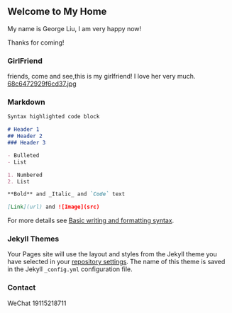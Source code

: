 ## Welcome to My Home

My name is George Liu, I am very happy now!

Thanks for coming!

### GirlFriend
friends, come and see,this is my girlfriend! I love her very much.
[68c6472929f6cd37.jpg](https://github.com/ShiYuLiu1103/ShiYuLiu1103.github.io/blob/main/img/68c6472929f6cd37.jpg)


### Markdown

```markdown
Syntax highlighted code block

# Header 1
## Header 2
### Header 3

- Bulleted
- List

1. Numbered
2. List

**Bold** and _Italic_ and `Code` text

[Link](url) and ![Image](src)
```

For more details see [Basic writing and formatting syntax](https://docs.github.com/en/github/writing-on-github/getting-started-with-writing-and-formatting-on-github/basic-writing-and-formatting-syntax).

### Jekyll Themes

Your Pages site will use the layout and styles from the Jekyll theme you have selected in your [repository settings](https://github.com/ShiYuLiu1103/ShiYuLiu1103.github.io/settings/pages). The name of this theme is saved in the Jekyll `_config.yml` configuration file.

### Contact

WeChat 19115218711
